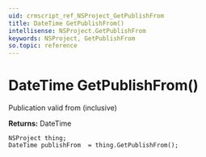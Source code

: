 ```yaml
---
uid: crmscript_ref_NSProject_GetPublishFrom
title: DateTime GetPublishFrom()
intellisense: NSProject.GetPublishFrom
keywords: NSProject, GetPublishFrom
so.topic: reference
---
```


# DateTime GetPublishFrom()

Publication valid from (inclusive)

**Returns:** DateTime

```crmscript
NSProject thing;
DateTime publishFrom  = thing.GetPublishFrom();
```

